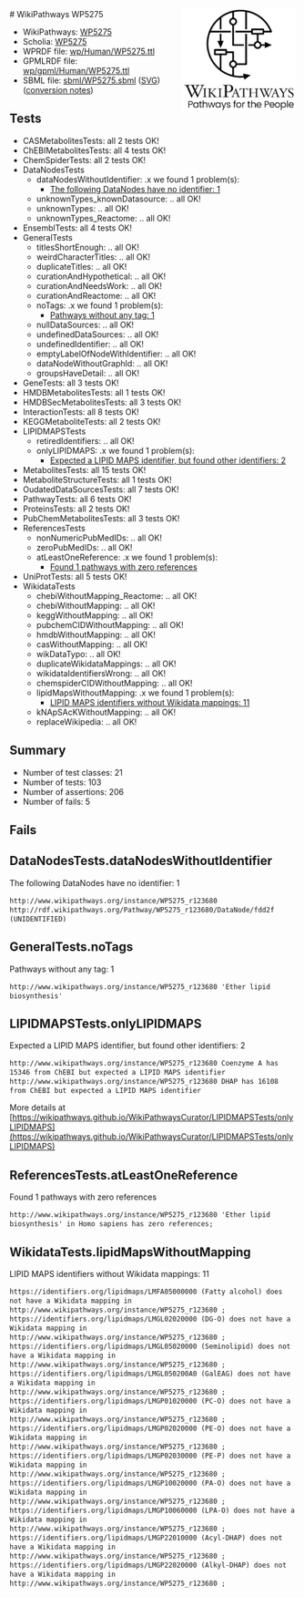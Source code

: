 <img style="float: right; width: 200px" src="../logo.png" />
# WikiPathways WP5275

* WikiPathways: [WP5275](https://identifiers.org/wikipathways:WP5275)
* Scholia: [WP5275](https://scholia.toolforge.org/wikipathways/WP5275)
* WPRDF file: [wp/Human/WP5275.ttl](../wp/Human/WP5275.ttl)
* GPMLRDF file: [wp/gpml/Human/WP5275.ttl](../wp/gpml/Human/WP5275.ttl)
* SBML file: [sbml/WP5275.sbml](../sbml/WP5275.sbml) ([SVG](../sbml/WP5275.svg)) ([conversion notes](../sbml/WP5275.txt))

## Tests
* CASMetabolitesTests: all 2 tests OK!
* ChEBIMetabolitesTests: all 4 tests OK!
* ChemSpiderTests: all 2 tests OK!
* DataNodesTests
    * dataNodesWithoutIdentifier: .x we found 1 problem(s):
        * [The following DataNodes have no identifier: 1](#d2d32fa0)
    * unknownTypes_knownDatasource: .. all OK!
    * unknownTypes: .. all OK!
    * unknownTypes_Reactome: .. all OK!
* EnsemblTests: all 4 tests OK!
* GeneralTests
    * titlesShortEnough: .. all OK!
    * weirdCharacterTitles: .. all OK!
    * duplicateTitles: .. all OK!
    * curationAndHypothetical: .. all OK!
    * curationAndNeedsWork: .. all OK!
    * curationAndReactome: .. all OK!
    * noTags: .x we found 1 problem(s):
        * [Pathways without any tag: 1](#b5a30a81)
    * nullDataSources: .. all OK!
    * undefinedDataSources: .. all OK!
    * undefinedIdentifier: .. all OK!
    * emptyLabelOfNodeWithIdentifier: .. all OK!
    * dataNodeWithoutGraphId: .. all OK!
    * groupsHaveDetail: .. all OK!
* GeneTests: all 3 tests OK!
* HMDBMetabolitesTests: all 1 tests OK!
* HMDBSecMetabolitesTests: all 3 tests OK!
* InteractionTests: all 8 tests OK!
* KEGGMetaboliteTests: all 2 tests OK!
* LIPIDMAPSTests
    * retiredIdentifiers: .. all OK!
    * onlyLIPIDMAPS: .x we found 1 problem(s):
        * [Expected a LIPID MAPS identifier, but found other identifiers: 2](#48cc60b9)
* MetabolitesTests: all 15 tests OK!
* MetaboliteStructureTests: all 1 tests OK!
* OudatedDataSourcesTests: all 7 tests OK!
* PathwayTests: all 6 tests OK!
* ProteinsTests: all 2 tests OK!
* PubChemMetabolitesTests: all 3 tests OK!
* ReferencesTests
    * nonNumericPubMedIDs: .. all OK!
    * zeroPubMedIDs: .. all OK!
    * atLeastOneReference: .x we found 1 problem(s):
        * [Found 1 pathways with zero references](#35eb778e)
* UniProtTests: all 5 tests OK!
* WikidataTests
    * chebiWithoutMapping_Reactome: .. all OK!
    * chebiWithoutMapping: .. all OK!
    * keggWithoutMapping: .. all OK!
    * pubchemCIDWithoutMapping: .. all OK!
    * hmdbWithoutMapping: .. all OK!
    * casWithoutMapping: .. all OK!
    * wikDataTypo: .. all OK!
    * duplicateWikidataMappings: .. all OK!
    * wikidataIdentifiersWrong: .. all OK!
    * chemspiderCIDWithoutMapping: .. all OK!
    * lipidMapsWithoutMapping: .x we found 1 problem(s):
        * [LIPID MAPS identifiers without Wikidata mappings: 11](#41c16d10)
    * kNApSAcKWithoutMapping: .. all OK!
    * replaceWikipedia: .. all OK!


## Summary

* Number of test classes: 21
* Number of tests: 103
* Number of assertions: 206
* Number of fails: 5

## Fails

<a name="d2d32fa0" />

## DataNodesTests.dataNodesWithoutIdentifier

The following DataNodes have no identifier: 1
```
http://www.wikipathways.org/instance/WP5275_r123680 http://rdf.wikipathways.org/Pathway/WP5275_r123680/DataNode/fdd2f (UNIDENTIFIED)
```

<a name="b5a30a81" />

## GeneralTests.noTags

Pathways without any tag: 1
```
http://www.wikipathways.org/instance/WP5275_r123680 'Ether lipid biosynthesis' 
```

<a name="48cc60b9" />

## LIPIDMAPSTests.onlyLIPIDMAPS

Expected a LIPID MAPS identifier, but found other identifiers: 2
```
http://www.wikipathways.org/instance/WP5275_r123680 Coenzyme A has 15346 from ChEBI but expected a LIPID MAPS identifier
http://www.wikipathways.org/instance/WP5275_r123680 DHAP has 16108 from ChEBI but expected a LIPID MAPS identifier
```

More details at [https://wikipathways.github.io/WikiPathwaysCurator/LIPIDMAPSTests/onlyLIPIDMAPS](https://wikipathways.github.io/WikiPathwaysCurator/LIPIDMAPSTests/onlyLIPIDMAPS)

<a name="35eb778e" />

## ReferencesTests.atLeastOneReference

Found 1 pathways with zero references
```
http://www.wikipathways.org/instance/WP5275_r123680 'Ether lipid biosynthesis' in Homo sapiens has zero references; 
```

<a name="41c16d10" />

## WikidataTests.lipidMapsWithoutMapping

LIPID MAPS identifiers without Wikidata mappings: 11
```
https://identifiers.org/lipidmaps/LMFA05000000 (Fatty alcohol) does not have a Wikidata mapping in http://www.wikipathways.org/instance/WP5275_r123680 ; 
https://identifiers.org/lipidmaps/LMGL02020000 (DG-O) does not have a Wikidata mapping in http://www.wikipathways.org/instance/WP5275_r123680 ; 
https://identifiers.org/lipidmaps/LMGL05020000 (Seminolipid) does not have a Wikidata mapping in http://www.wikipathways.org/instance/WP5275_r123680 ; 
https://identifiers.org/lipidmaps/LMGL050200A0 (GalEAG) does not have a Wikidata mapping in http://www.wikipathways.org/instance/WP5275_r123680 ; 
https://identifiers.org/lipidmaps/LMGP01020000 (PC-O) does not have a Wikidata mapping in http://www.wikipathways.org/instance/WP5275_r123680 ; 
https://identifiers.org/lipidmaps/LMGP02020000 (PE-O) does not have a Wikidata mapping in http://www.wikipathways.org/instance/WP5275_r123680 ; 
https://identifiers.org/lipidmaps/LMGP02030000 (PE-P) does not have a Wikidata mapping in http://www.wikipathways.org/instance/WP5275_r123680 ; 
https://identifiers.org/lipidmaps/LMGP10020000 (PA-O) does not have a Wikidata mapping in http://www.wikipathways.org/instance/WP5275_r123680 ; 
https://identifiers.org/lipidmaps/LMGP10060000 (LPA-O) does not have a Wikidata mapping in http://www.wikipathways.org/instance/WP5275_r123680 ; 
https://identifiers.org/lipidmaps/LMGP22010000 (Acyl-DHAP) does not have a Wikidata mapping in http://www.wikipathways.org/instance/WP5275_r123680 ; 
https://identifiers.org/lipidmaps/LMGP22020000 (Alkyl-DHAP) does not have a Wikidata mapping in http://www.wikipathways.org/instance/WP5275_r123680 ; 
```

